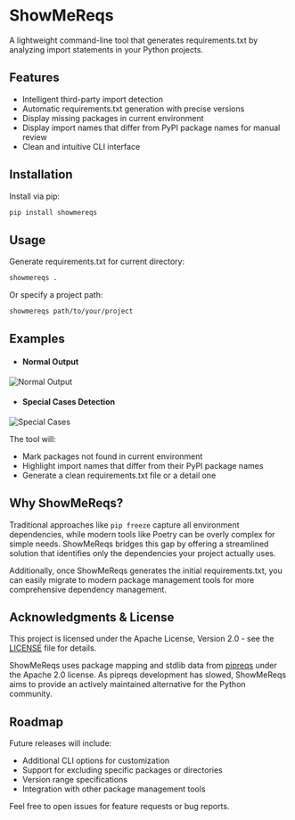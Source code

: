 # ShowMeReqs

A lightweight command-line tool that generates requirements.txt by analyzing import statements in your Python projects.

## Features

-   Intelligent third-party import detection
-   Automatic requirements.txt generation with precise versions
-   Display missing packages in current environment
-   Display import names that differ from PyPI package names for manual review
-   Clean and intuitive CLI interface

## Installation

Install via pip:

```bash
pip install showmereqs
```

## Usage

Generate requirements.txt for current directory:

```bash
showmereqs .
```

Or specify a project path:

```bash
showmereqs path/to/your/project
```

## Examples

-   #### Normal Output

![Normal Output](docs/images/normal_output.png)

-   #### Special Cases Detection

![Special Cases](docs/images/special_cases.png)

The tool will:

-   Mark packages not found in current environment
-   Highlight import names that differ from their PyPI package names
-   Generate a clean requirements.txt file or a detail one

## Why ShowMeReqs?

Traditional approaches like `pip freeze` capture all environment dependencies, while modern tools like Poetry can be overly complex for simple needs. ShowMeReqs bridges this gap by offering a streamlined solution that identifies only the dependencies your project actually uses.

Additionally, once ShowMeReqs generates the initial requirements.txt, you can easily migrate to modern package management tools for more comprehensive dependency management.

## Acknowledgments & License

This project is licensed under the Apache License, Version 2.0 - see the [LICENSE](LICENSE) file for details.

ShowMeReqs uses package mapping and stdlib data from [pipreqs](https://github.com/bndr/pipreqs/tree/master) under the Apache 2.0 license. As pipreqs development has slowed, ShowMeReqs aims to provide an actively maintained alternative for the Python community.

## Roadmap

Future releases will include:

-   Additional CLI options for customization
-   Support for excluding specific packages or directories
-   Version range specifications
-   Integration with other package management tools

Feel free to open issues for feature requests or bug reports.
